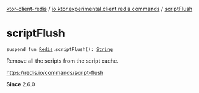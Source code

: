 [ktor-client-redis](../index.md) / [io.ktor.experimental.client.redis.commands](index.md) / [scriptFlush](./script-flush.md)

# scriptFlush

`suspend fun `[`Redis`](../io.ktor.experimental.client.redis/-redis/index.md)`.scriptFlush(): `[`String`](https://kotlinlang.org/api/latest/jvm/stdlib/kotlin/-string/index.html)

Remove all the scripts from the script cache.

https://redis.io/commands/script-flush

**Since**
2.6.0

